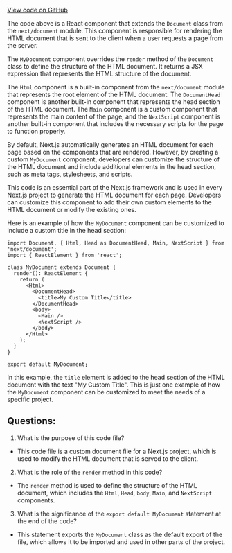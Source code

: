 [View code on GitHub](https://github.com/technologiestiftung/kulturdaten-frontend/blob/master/pages/_document.tsx)

The code above is a React component that extends the `Document` class from the `next/document` module. This component is responsible for rendering the HTML document that is sent to the client when a user requests a page from the server. 

The `MyDocument` component overrides the `render` method of the `Document` class to define the structure of the HTML document. It returns a JSX expression that represents the HTML structure of the document. 

The `Html` component is a built-in component from the `next/document` module that represents the root element of the HTML document. The `DocumentHead` component is another built-in component that represents the head section of the HTML document. The `Main` component is a custom component that represents the main content of the page, and the `NextScript` component is another built-in component that includes the necessary scripts for the page to function properly.

By default, Next.js automatically generates an HTML document for each page based on the components that are rendered. However, by creating a custom `MyDocument` component, developers can customize the structure of the HTML document and include additional elements in the head section, such as meta tags, stylesheets, and scripts.

This code is an essential part of the Next.js framework and is used in every Next.js project to generate the HTML document for each page. Developers can customize this component to add their own custom elements to the HTML document or modify the existing ones. 

Here is an example of how the `MyDocument` component can be customized to include a custom title in the head section:

```
import Document, { Html, Head as DocumentHead, Main, NextScript } from 'next/document';
import { ReactElement } from 'react';

class MyDocument extends Document {
  render(): ReactElement {
    return (
      <Html>
        <DocumentHead>
          <title>My Custom Title</title>
        </DocumentHead>
        <body>
          <Main />
          <NextScript />
        </body>
      </Html>
    );
  }
}

export default MyDocument;
```

In this example, the `title` element is added to the head section of the HTML document with the text "My Custom Title". This is just one example of how the `MyDocument` component can be customized to meet the needs of a specific project.
## Questions: 
 1. What is the purpose of this code file?
- This code file is a custom document file for a Next.js project, which is used to modify the HTML document that is served to the client.

2. What is the role of the `render` method in this code?
- The `render` method is used to define the structure of the HTML document, which includes the `Html`, `Head`, `body`, `Main`, and `NextScript` components.

3. What is the significance of the `export default MyDocument` statement at the end of the code?
- This statement exports the `MyDocument` class as the default export of the file, which allows it to be imported and used in other parts of the project.